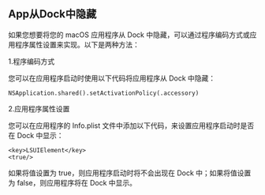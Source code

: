 ## App从Dock中隐藏

如果您想要将您的 macOS 应用程序从 Dock 中隐藏，可以通过程序编码方式或应用程序属性设置来实现。以下是两种方法：

1.程序编码方式

您可以在应用程序启动时使用以下代码将应用程序从 Dock 中隐藏：

```
NSApplication.shared().setActivationPolicy(.accessory)
```

2.应用程序属性设置

您可以在应用程序的 Info.plist 文件中添加以下代码，来设置应用程序启动时是否在 Dock 中显示：

```
<key>LSUIElement</key>
<true/>
```

如果将值设置为 true，则应用程序启动时将不会出现在 Dock 中；如果将值设置为 false，则应用程序将在 Dock 中显示。